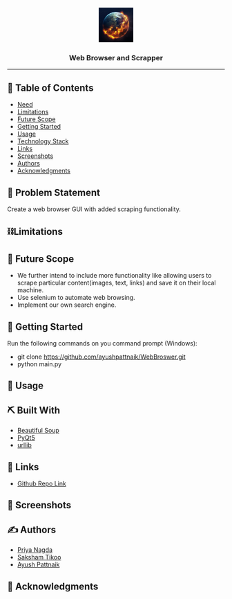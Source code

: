 <p align="center">
  <a href="" rel="noopener">
 <img width="80" alt="readme" src="logo.jpg">
</a>
</p>

<h3 align="center"> Web Browser and Scrapper 
    <br> 
</h3>

---

## 📝 Table of Contents

- [Need](#problem_statement)
- [Limitations](#limitations)
- [Future Scope](#future_scope)
- [Getting Started](#getting_started)
- [Usage](#usage)
- [Technology Stack](#tech_stack)
- [Links](#links)
- [Screenshots](#screenshots)
- [Authors](#authors)
- [Acknowledgments](#acknowledgments)

## 🧐 Problem Statement <a name = "problem_statement"></a>
Create a web browser GUI with added scraping functionality.


## ⛓️Limitations <a name = "limitations"></a>



## 🚀 Future Scope <a name = "future_scope"></a>
 - We further intend to include more functionality like allowing users to scrape particular content(images, text, links) and save it on their local machine.
 - Use selenium to automate web browsing.
 - Implement our own search engine.


## 🏁 Getting Started <a name = "getting_started"></a>
Run the following commands on you command prompt (Windows):
- git clone https://github.com/ayushpattnaik/WebBroswer.git
- python main.py

## 🎈 Usage <a name="usage"></a>



## ⛏️ Built With <a name = "tech_stack"></a>

- [Beautiful Soup](https://pypi.org/project/beautifulsoup4/) 
- [PyQt5](https://pypi.org/project/PyQt5/) 
- [urllib](https://docs.python.org/3/library/urllib.html) 

## 🔗 Links <a name = "links"></a>

- [Github Repo Link](https://github.com/ayushpattnaik/WebBroswer)

## 🤳 Screenshots <a name = "screenshots"></a>



## ✍️ Authors <a name = "authors"></a>

- [Priya Nagda](https://github.com/pri1311)
- [Saksham Tikoo](https://github.com/tikoosaksham)
- [Ayush Pattnaik](https://github.com/ayushpattnaik)

## 🎉 Acknowledgments <a name = "acknowledgments"></a>
